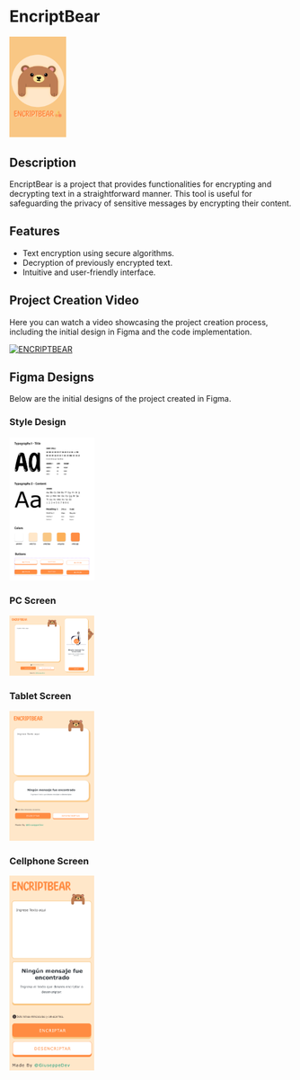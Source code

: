 # EncriptBear
<img width='20%' src='./src/docs/Cover.png' alt='Logo' />

## Description
EncriptBear is a project that provides functionalities for encrypting and decrypting text in a straightforward manner. This tool is useful for safeguarding the privacy of sensitive messages by encrypting their content.

## Features
- Text encryption using secure algorithms.
- Decryption of previously encrypted text.
- Intuitive and user-friendly interface.

## Project Creation Video
Here you can watch a video showcasing the project creation process, including the initial design in Figma and the code implementation.

<a href='https://youtu.be/S9UBjufo0aQ' target='_blank'>
  <img width='40%' src='https://img.youtube.com/vi/S9UBjufo0aQ/mqdefault.jpg' alt='ENCRIPTBEAR' />
</a>

## Figma Designs
Below are the initial designs of the project created in Figma.

### Style Design
<img width='30%' src='./src/docs/StyleGuide.png' alt='Style Design' />

### PC Screen
<img width='30%' src='./src/docs/pc.png' alt='PC Screen' />

### Tablet Screen
<img width='30%' src='./src/docs/tablet.png' alt='Tablet Screen' />

### Cellphone Screen
<img width='30%' src='./src/docs/cellphone.png' alt='Cellphone Screen' />